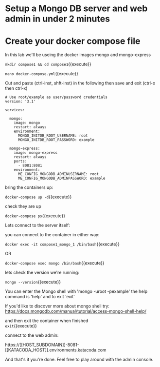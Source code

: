 # Setup a Mongo DB server and web admin in under 2 minutes

# Create your docker compose file

In this lab we'll be useing the docker images mongo and mongo-express


`mkdir compose1 && cd compose1`{{execute}}

`nano docker-compose.yml`{{execute}}

Cut and paste (ctrl-inst, shft-inst) in the following then save and exit  (ctrl-o then ctrl-x)

```
# Use root/example as user/password credentials
version: '3.1'

services:

  mongo:
    image: mongo
    restart: always
    environment:
      MONGO_INITDB_ROOT_USERNAME: root
      MONGO_INITDB_ROOT_PASSWORD: example

  mongo-express:
    image: mongo-express
    restart: always
    ports:
      - 8081:8081
    environment:
      ME_CONFIG_MONGODB_ADMINUSERNAME: root
      ME_CONFIG_MONGODB_ADMINPASSWORD: example

```

bring the containers up:

`docker-compose up -d`{{execute}}

check they are up

`docker-compose ps`{{execute}}

Lets connect to the server itself:

you can connect to the container in either way:  

`docker exec -it compose1_mongo_1 /bin/bash`{{execute}}

OR

`docker-compose exec mongo /bin/bash`{{execute}}

lets check the version we're running:

`mongo --version`{{execute}}

You can enter the Mongo shell with 'mongo -uroot -pexample'
the help command is 'help' and to exit 'exit'

If you'd like to discover more about mongo shell try: https://docs.mongodb.com/manual/tutorial/access-mongo-shell-help/

and then exit the container when finished   
`exit`{{execute}}

connect to the web admin:

https://[[HOST_SUBDOMAIN]]-8081-[[KATACODA_HOST]].environments.katacoda.com

And that's it you're done. Feel free to play around with the admin console.




